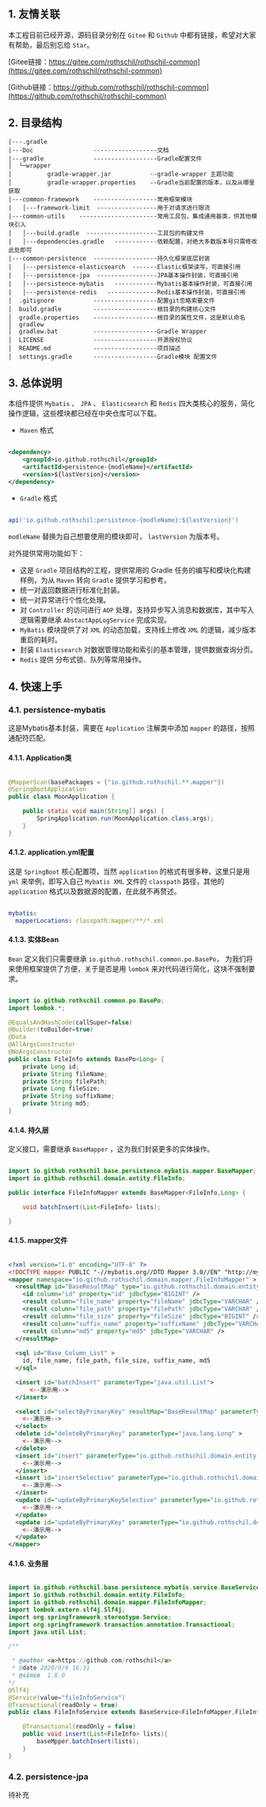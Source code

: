 

## 1. 友情关联

本工程目前已经开源，源码目录分别在 `Gitee` 和 `Github` 中都有链接，希望对大家有帮助，最后别忘给 `Star`。

[Gitee链接：https://gitee.com/rothschil/rothschil-common](https://gitee.com/rothschil/rothschil-common)

[Github链接：https://github.com/rothschil/rothschil-common](https://github.com/rothschil/rothschil-common)

## 2. 目录结构

~~~
|---.gradle
|---Doc                 ------------------文档
|---gradle              ------------------Gradle配置文件
│  └─wrapper
│          gradle-wrapper.jar           --gradle-wrapper 主题功能
│          gradle-wrapper.properties    --Gradle当前配置的版本，以及从哪里获取
|---common-framework    ------------------常用框架模块
|   │---framework-limit  -----------------用于对请求进行限流
|---common-utils    ----------------------常用工具包，集成通用基类，供其他模块引入
|   │---build.gradle  --------------------工具包的构建文件
|   │---dependencies.gradle   ------------依赖配置，对绝大多数版本号只需修改此处即可
|---common-persistence  ------------------持久化框架底层封装
|   │---persistence-elasticsearch  -------Elastic框架读写，可直接引用
|   │---persistence-jpa  -----------------JPA基本操作封装，可直接引用
|   │---persistence-mybatis   ------------Mybatis基本操作封装，可直接引用
|   │---persistence-redis   --------------Redis基本操作封装，可直接引用
│  .gitignore           ------------------配置git忽略索要文件
│  build.gradle         ------------------根目录的构建核心文件
│  gradle.properties    ------------------根目录的属性文件，这是默认命名
│  gradlew              
│  gradlew.bat          ------------------Gradle Wrapper
│  LICENSE              ------------------开源授权协议
│  README.md            ------------------项目描述
│  settings.gradle      ------------------Gradle模块 配置文件

~~~

## 3. 总体说明

本组件提供 `Mybatis` 、 `JPA` 、 `Elasticsearch` 和 `Redis` 四大类核心的服务，简化操作逻辑，这些模块都已经在中央仓库可以下载。

- `Maven` 格式

~~~xml

<dependency>
    <groupId>io.github.rothschil</groupId>
    <artifactId>persistence-{modleName}</artifactId>
    <version>${lastVersion}</version>
</dependency>

~~~

- `Gradle` 格式

~~~groovy

api('io.github.rothschil:persistence-{modleName}:${lastVersion}')

~~~

`modleName` 替换为自己想要使用的模块即可， `lastVersion` 为版本号。

对外提供常用功能如下：

- 这是 `Gradle` 项目结构的工程，提供常用的 Gradle 任务的编写和模块化构建样例，为从 `Maven` 转向 `Gradle` 提供学习和参考。
- 统一对返回数据进行标准化封装。
- 统一对异常进行个性化处理。
- 对 `Controller` 的访问进行 `AOP` 处理，支持异步写入消息和数据库，其中写入逻辑需要继承 `AbstactAppLogService` 完成实现。
- `MyBatis` 模块提供了对 `XML` 的动态加载，支持线上修改 `XML` 的逻辑，减少版本重启的耗时。
- 封装 `Elasticsearch` 对数据管理功能和索引的基本管理，提供数据查询分页。
-  `Redis`  提供 分布式锁、队列等常用操作。

## 4. 快速上手

### 4.1. persistence-mybatis

这是Mybatis基本封装，需要在 `Application` 注解类中添加 `mapper` 的路径，按照通配符匹配。

#### 4.1.1. Application类

~~~java

@MapperScan(basePackages = {"io.github.rothschil.**.mapper"})
@SpringBootApplication
public class MoonApplication {

    public static void main(String[] args) {
        SpringApplication.run(MoonApplication.class,args);
    }
}

~~~

#### 4.1.2. application.yml配置

这是 `SpringBoot` 核心配置项，当然 `application` 的格式有很多种，这里只是用 `yml` 来举例，即写入自己 `Mybatis XML` 文件的 `classpath` 路径，其他的 `application` 格式以及数据源的配置，在此就不再赘述。

~~~yml

mybatis:
  mapperLocations: classpath:mapper/**/*.xml

~~~

#### 4.1.3. 实体Bean

`Bean` 定义我们只需要继承 `io.github.rothschil.common.po.BasePo`， 为我们将来使用框架提供了方便，关于是否是用 `lombok` 来对代码进行简化，这块不强制要求。

~~~java

import io.github.rothschil.common.po.BasePo;
import lombok.*;

@EqualsAndHashCode(callSuper=false)
@Builder(toBuilder=true)
@Data
@AllArgsConstructor
@NoArgsConstructor
public class FileInfo extends BasePo<Long> {
    private Long id;
    private String fileName;
    private String filePath;
    private Long fileSize;
    private String suffixName;
    private String md5;
}

~~~

#### 4.1.4. 持久层

定义接口，需要继承 `BaseMapper` ，这为我们封装更多的实体操作。

~~~java

import io.github.rothschil.base.persistence.mybatis.mapper.BaseMapper;
import io.github.rothschil.domain.entity.FileInfo;

public interface FileInfoMapper extends BaseMapper<FileInfo,Long> {

    void batchInsert(List<FileInfo> lists);

}

~~~

#### 4.1.5. mapper文件

~~~xml

<?xml version="1.0" encoding="UTF-8" ?>
<!DOCTYPE mapper PUBLIC "-//mybatis.org//DTD Mapper 3.0//EN" "http://mybatis.org/dtd/mybatis-3-mapper.dtd" >
<mapper namespace="io.github.rothschil.domain.mapper.FileInfoMapper" >
  <resultMap id="BaseResultMap" type="io.github.rothschil.domain.entity.FileInfo" >
    <id column="id" property="id" jdbcType="BIGINT" />
    <result column="file_name" property="fileName" jdbcType="VARCHAR" />
    <result column="file_path" property="filePath" jdbcType="VARCHAR" />
    <result column="file_size" property="fileSize" jdbcType="BIGINT" />
    <result column="suffix_name" property="suffixName" jdbcType="VARCHAR" />
    <result column="md5" property="md5" jdbcType="VARCHAR" />
  </resultMap>
  
  <sql id="Base_Column_List" >
    id, file_name, file_path, file_size, suffix_name, md5
  </sql>

  <insert id="batchInsert" parameterType="java.util.List">
      <--演示用-->
  </insert>

  <select id="selectByPrimaryKey" resultMap="BaseResultMap" parameterType="java.lang.Long" >
    <--演示用-->
  </select>
  <delete id="deleteByPrimaryKey" parameterType="java.lang.Long" >
    <--演示用-->
  </delete>
  <insert id="insert" parameterType="io.github.rothschil.domain.entity.FileInfo" >
    <--演示用-->
  </insert>
  <insert id="insertSelective" parameterType="io.github.rothschil.domain.entity.FileInfo" >
    <--演示用-->    
  </insert>
  <update id="updateByPrimaryKeySelective" parameterType="io.github.rothschil.domain.entity.FileInfo" >
    <--演示用-->
  </update>
  <update id="updateByPrimaryKey" parameterType="io.github.rothschil.domain.entity.FileInfo" >
    <--演示用-->
  </update>
</mapper>

~~~

#### 4.1.6. 业务层

~~~java

import io.github.rothschil.base.persistence.mybatis.service.BaseService;
import io.github.rothschil.domain.entity.FileInfo;
import io.github.rothschil.domain.mapper.FileInfoMapper;
import lombok.extern.slf4j.Slf4j;
import org.springframework.stereotype.Service;
import org.springframework.transaction.annotation.Transactional;
import java.util.List;

/**

 * @author <a>https://github.com/rothschil</a>
 * @date 2020/9/9 16:11
 * @since  1.0.0
*/
@Slf4j
@Service(value="fileInfoService")
@Transactional(readOnly = true)
public class FileInfoService extends BaseService<FileInfoMapper,FileInfo, Long> {

	@Transactional(readOnly = false)
	public void insert(List<FileInfo> lists){
        baseMpper.batchInsert(lists);
	}
}

~~~~

### 4.2. persistence-jpa

待补充